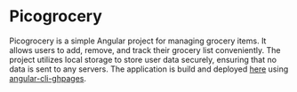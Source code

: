 # Picogrocery

Picogrocery is a simple Angular project for managing grocery items. It allows users to add, remove, and track their grocery list conveniently. The project utilizes local storage to store user data securely, ensuring that no data is sent to any servers. The application is build and deployed [here](https://kirbah.github.io/picogrocery-Angular/) using [angular-cli-ghpages](https://github.com/angular-schule/angular-cli-ghpages).
